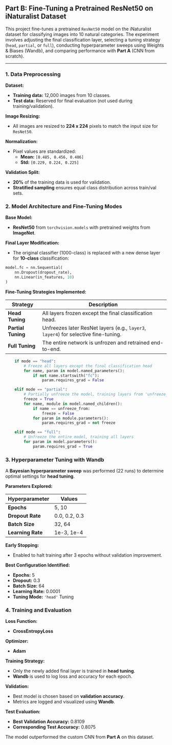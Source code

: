 ## Part B: Fine-Tuning a Pretrained ResNet50 on iNaturalist Dataset

This project fine-tunes a pretrained `ResNet50` model on the iNaturalist dataset for classifying images into 10 natural categories. The experiment involves adjusting the final classification layer, selecting a tuning strategy (`head`, `partial`, or `full`), conducting hyperparameter sweeps using Weights & Biases (Wandb), and comparing performance with **Part A** (CNN from scratch).

---

### 1. Data Preprocessing

**Dataset:**

- **Training data:** 12,000 images from 10 classes.
- **Test data:** Reserved for final evaluation (not used during training/validation).

**Image Resizing:**

- All images are resized to **224 x 224** pixels to match the input size for `ResNet50`.

**Normalization:**

- Pixel values are standardized:
  - **Mean:** `[0.485, 0.456, 0.406]`
  - **Std:** `[0.229, 0.224, 0.225]`

**Validation Split:**

- **20%** of the training data is used for validation.
- **Stratified sampling** ensures equal class distribution across train/val sets.

### 2. Model Architecture and Fine-Tuning Modes

**Base Model:**

- **ResNet50** from `torchvision.models` with pretrained weights from **ImageNet**.

**Final Layer Modification:**

- The original classifier (1000-class) is replaced with a new dense layer for **10-class** classification:
```python
model.fc = nn.Sequential(
    nn.Dropout(dropout_rate),
    nn.Linear(in_features, 10)
)
```

**Fine-Tuning Strategies Implemented:**

| Strategy        | Description                                                                 |
|-----------------|-----------------------------------------------------------------------------|
| **Head Tuning** | All layers frozen except the final classification head.                     |
| **Partial Tuning** | Unfreezes later ResNet layers (e.g., `layer3`, `layer4`) for selective fine-tuning. |
| **Full Tuning** | The entire network is unfrozen and retrained end-to-end.                    |
```python
    if mode == "head":
        # Freeze all layers except the final classification head
        for name, param in model.named_parameters():
            if not name.startswith("fc"):
                param.requires_grad = False

    elif mode == "partial":
        # Partially unfreeze the model, training layers from 'unfreeze_from' onwards
        freeze = True
        for name, module in model.named_children():
            if name == unfreeze_from:
                freeze = False
            for param in module.parameters():
                param.requires_grad = not freeze

    elif mode == "full":
        # Unfreeze the entire model, training all layers
        for param in model.parameters():
            param.requires_grad = True
```

### 3. Hyperparameter Tuning with Wandb

A **Bayesian hyperparameter sweep** was performed (22 runs) to determine optimal settings for **head tuning**.

**Parameters Explored:**

| Hyperparameter   | Values               |
|------------------|----------------------|
| **Epochs**       | 5, 10                |
| **Dropout Rate** | 0.0, 0.2, 0.3        |
| **Batch Size**   | 32, 64               |
| **Learning Rate**| 1e-3, 1e-4           |

**Early Stopping:**

- Enabled to halt training after 3 epochs without validation improvement.

**Best Configuration Identified:**

- **Epochs:** 5
- **Dropout:** 0.3
- **Batch Size:** 64
- **Learning Rate:** 0.0001
- **Tuning Mode:** `'head'` Tuning

### 4. Training and Evaluation

**Loss Function:**  
- **CrossEntropyLoss**

**Optimizer:**  
- **Adam**

**Training Strategy:**
- Only the newly added final layer is trained in **head tuning**.
- **Wandb** is used to log loss and accuracy for each epoch.

**Validation:**
- Best model is chosen based on **validation accuracy**.
- Metrics are logged and visualized using **Wandb**.

**Test Evaluation:**
- **Best Validation Accuracy:** 0.8109
- **Corresponding Test Accuracy:** 0.8075

The model outperformed the custom CNN from **Part A** on this dataset.


